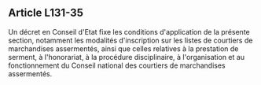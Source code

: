 Article L131-35
----
Un décret en Conseil d'Etat fixe les conditions d'application de la présente
section, notamment les modalités d'inscription sur les listes de courtiers de
marchandises assermentés, ainsi que celles relatives à la prestation de serment,
à l'honorariat, à la procédure disciplinaire, à l'organisation et au
fonctionnement du Conseil national des courtiers de marchandises assermentés.
